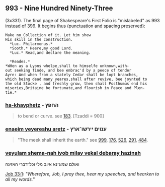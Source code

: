 ## 993 - Nine Hundred Ninety-Three
(3x331). The final page of Shakespeare's First Folio is "mislabeled" as 993 instead of 399. It begins thus (punctuation and spacing preserved):

    Make no Collection of it. Let him shew
    His skill in the construction.
      *Luc. Philarmonus.*
      *Sooth.* Heere,my good Lord.
      *Luc.* Read,and declare the meaning.

      *Reades.*
    *WHen as a Lyons whelpe,shall to himselfe unknown,with-
    out seeking finde, and bee embrac'd by a peece of tender
    Ayre: And when from a stately Cedar shall be lopt branches,
    which being dead many yeares,shall after revive, bee joynted to
    the old Stocke , and freshly grow, then shall Posthumus end his
    miseries,Britaine be fortunate,and flourish in Peace and Plen-
    tie.*

### [ha-khayphetz](/keys/HChPTf) - החפץ
> to bend or curve. see [183](183). [Tzaddi = 900]

### [enaeim yeyereshu aretz](/keys/ONVIM.IIRShV-ARTz) - ענוים יירשו־ארץ
> "The meek shall inherit the earth." see [999](999), [176](176), [526](526), [291](291), [484](484).

### [veyulam shema-nah iyob milay vekal debaray hazinah](/keys/VAVLM.ShMO-NA.AIVB.MLI.VKL-DBRI.HAZINH)
ואולם שמע־נא איוב מלי וכל־דברי האזינה

[Job 33:1](http://biblehub.com/job/33-1.htm): *"Wherefore, Job, I pray thee, hear my speeches, and hearken to all my words.*"